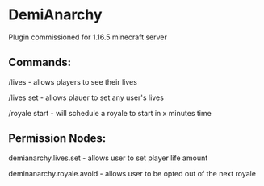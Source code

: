# DemiAnarchy
Plugin commissioned for 1.16.5 minecraft server

<h2>Commands:</h2>
/lives - allows players to see their lives

/lives set <username> <amount> - allows plauer to set any user's lives
  
/royale start <minutes> - will schedule a royale to start in x minutes time

<h2>Permission Nodes:</h2>
demianarchy.lives.set - allows user to set player life amount

deminanarchy.royale.avoid - allows user to be opted out of the next royale  
